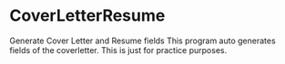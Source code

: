 # CoverLetterResume
Generate Cover Letter and Resume fields
This program auto generates fields of the coverletter.
This is just for practice purposes.
